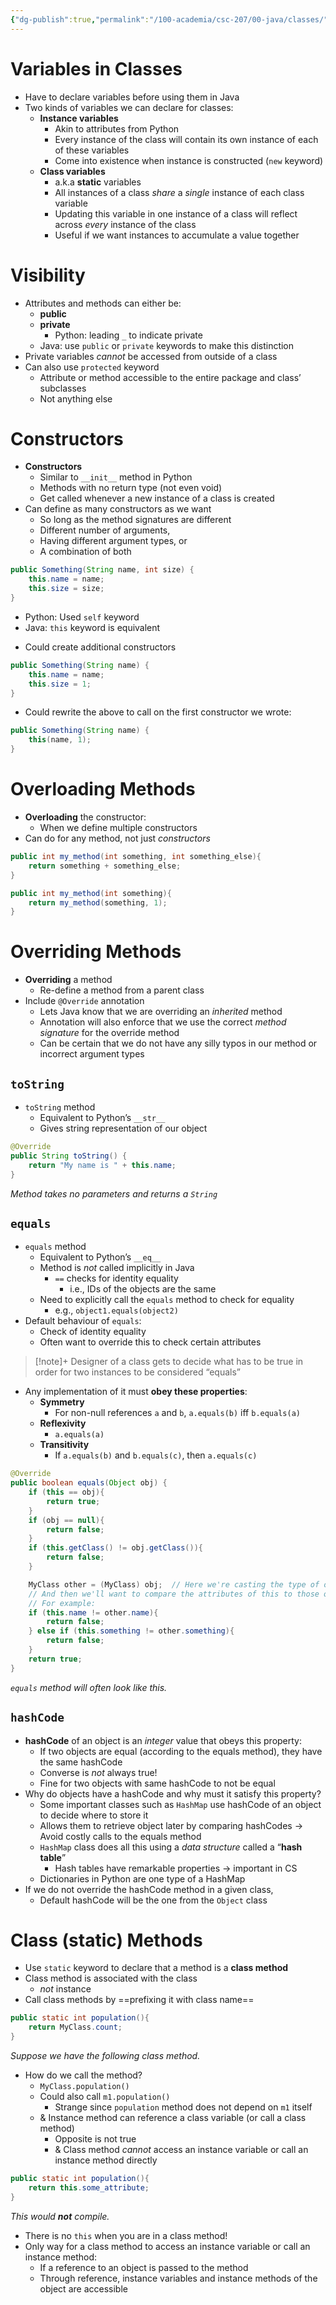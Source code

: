 ```yaml
---
{"dg-publish":true,"permalink":"/100-academia/csc-207/00-java/classes/","tags":["#cs","#java","#lecture","#note","university"],"created":"2024-10-05T19:24:18.236-04:00","updated":"2024-10-06T00:43:05.574-04:00"}
---
```



# Variables in Classes

- Have to declare variables before using them in Java
- Two kinds of variables we can declare for classes:
    - **Instance variables**
        - Akin to attributes from Python
        - Every instance of the class will contain its own instance of each of these variables
        - Come into existence when instance is constructed (`new` keyword)
    - **Class variables**
        - a.k.a **static** variables
        - All instances of a class *share* a *single* instance of each class variable
        - Updating this variable in one instance of a class will reflect across *every* instance of the class
        - Useful if we want instances to accumulate a value together

# Visibility

- Attributes and methods can either be:
    - **public**
    - **private**
        - Python: leading `_` to indicate private
    - Java: use `public` or `private` keywords to make this distinction
- Private variables *cannot* be accessed from outside of a class
- Can also use `protected` keyword
    - Attribute or method accessible to the entire package and class’ subclasses
    - Not anything else

# Constructors

- **Constructors**
    - Similar to `__init__` method in Python
    - Methods with no return type (not even void)
    - Get called whenever a new instance of a class is created
- Can define as many constructors as we want
    - So long as the method signatures are different
    - Different number of arguments,
    - Having different argument types, or
    - A combination of both

```java
public Something(String name, int size) {
    this.name = name;
    this.size = size;
}
```

- Python: Used `self` keyword
- Java: `this` keyword is equivalent

<!-- break -->

- Could create additional constructors

```java
public Something(String name) {
    this.name = name;
    this.size = 1;
}
```

- Could rewrite the above to call on the first constructor we wrote:

```java
public Something(String name) {
    this(name, 1);
}
```

# Overloading Methods

- **Overloading** the constructor:
    - When we define multiple constructors
- Can do for any method, not just *constructors*

```java
public int my_method(int something, int something_else){
    return something + something_else;
}

public int my_method(int something){
    return my_method(something, 1);
}
```

# Overriding Methods

- **Overriding** a method
    - Re-define a method from a parent class
- Include `@Override` annotation
    - Lets Java know that we are overriding an *inherited* method
    - Annotation will also enforce that we use the correct *method signature* for the override method
    - Can be certain that we do not have any silly typos in our method or incorrect argument types

## `toString`

- `toString` method
    - Equivalent to Python’s `__str__`
    - Gives string representation of our object

```java
@Override
public String toString() {
    return "My name is " + this.name;
}
```

*Method takes no parameters and returns a `String`*

## `equals`

- `equals` method
    - Equivalent to Python’s `__eq__`
    - Method is *not* called implicitly in Java
        - `==` checks for identity equality
            - i.e., IDs of the objects are the same
    - Need to explicitly call the `equals` method to check for equality
        - e.g., `object1.equals(object2)`
- Default behaviour of `equals`:
    - Check of identity equality
    - Often want to override this to check certain attributes

> [!note]+ Designer of a class gets to decide what has to be true in order for two instances to be considered “equals”

- Any implementation of it must **obey these properties**:
    - **Symmetry**
        - For non-null references `a` and `b`, `a.equals(b)` iff `b.equals(a)`
    - **Reflexivity**
        - `a.equals(a)`
    - **Transitivity**
        - If `a.equals(b)` and `b.equals(c)`, then `a.equals(c)`

```java
@Override
public boolean equals(Object obj) {
    if (this == obj){
        return true;
    }
    if (obj == null){
        return false;
    }
    if (this.getClass() != obj.getClass()){
        return false;
    }

    MyClass other = (MyClass) obj;  // Here we're casting the type of obj to our class
    // And then we'll want to compare the attributes of this to those of other
    // For example:
    if (this.name != other.name){
        return false;
    } else if (this.something != other.something){
        return false;
    }
    return true;
}
```

*`equals` method will often look like this.*

## `hashCode`

- **hashCode** of an object is an *integer* value that obeys this property:
    - If two objects are equal (according to the equals method), they have the same hashCode
    - Converse is *not* always true!
    - Fine for two objects with same hashCode to not be equal
- Why do objects have a hashCode and why must it satisfy this property?
    - Some important classes such as `HashMap` use hashCode of an object to decide where to store it
    - Allows them to retrieve object later by comparing hashCodes → Avoid costly calls to the equals method
    - `HashMap` class does all this using a *data structure* called a “**hash table**”
        - Hash tables have remarkable properties → important in CS
    - Dictionaries in Python are one type of a HashMap
- If we do not override the hashCode method in a given class,
    - Default hashCode will be the one from the `Object` class

# Class (static) Methods

- Use `static` keyword to declare that a method is a **class method**
- Class method is associated with the class
    - *not* instance
- Call class methods by ==prefixing it with class name==

```java
public static int population(){
    return MyClass.count;
}
```

*Suppose we have the following class method.*

- How do we call the method?
    - `MyClass.population()`
    - Could also call `m1.population()`
        - Strange since `population` method does not depend on `m1` itself
    - & Instance method can reference a class variable (or call a class method)
        - Opposite is not true
        - & Class method *cannot* access an instance variable or call an instance method directly

```java
public static int population(){
    return this.some_attribute;
}
```

*This would **not** compile.*

- There is no `this` when you are in a class method!
- Only way for a class method to access an instance variable or call an instance method:
    - If a reference to an object is passed to the method
    - Through reference, instance variables and instance methods of the object are accessible

